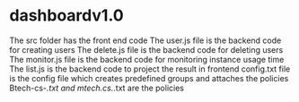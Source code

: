 # dashboardv1.0
The src folder has the front end code
The user.js file is the backend code for creating users
The delete.js file is the backend code for deleting users
The monitor.js file is the backend code for monitoring instance usage time
The list.js is the backend code to project the result in frontend
config.txt file is the config file which creates predefined groups and attaches the policies
Btech-cs-*.txt and mtech.cs.*.txt are the policies
